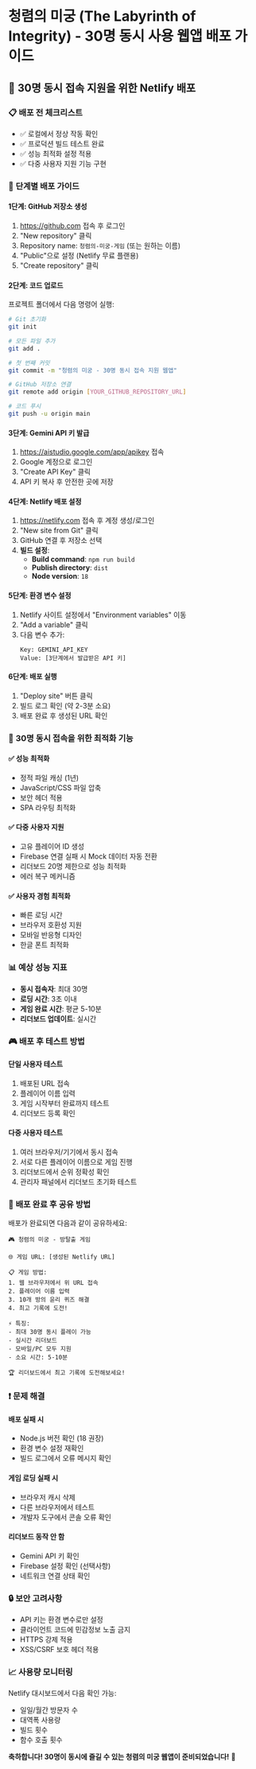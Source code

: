 # 청렴의 미궁 (The Labyrinth of Integrity) - 30명 동시 사용 웹앱 배포 가이드

## 🎯 **30명 동시 접속 지원을 위한 Netlify 배포**

### 📋 **배포 전 체크리스트**
- ✅ 로컬에서 정상 작동 확인
- ✅ 프로덕션 빌드 테스트 완료
- ✅ 성능 최적화 설정 적용
- ✅ 다중 사용자 지원 기능 구현

### 🚀 **단계별 배포 가이드**

#### 1단계: GitHub 저장소 생성
1. https://github.com 접속 후 로그인
2. "New repository" 클릭
3. Repository name: `청렴의-미궁-게임` (또는 원하는 이름)
4. "Public"으로 설정 (Netlify 무료 플랜용)
5. "Create repository" 클릭

#### 2단계: 코드 업로드
프로젝트 폴더에서 다음 명령어 실행:
```bash
# Git 초기화
git init

# 모든 파일 추가
git add .

# 첫 번째 커밋
git commit -m "청렴의 미궁 - 30명 동시 접속 지원 웹앱"

# GitHub 저장소 연결
git remote add origin [YOUR_GITHUB_REPOSITORY_URL]

# 코드 푸시
git push -u origin main
```

#### 3단계: Gemini API 키 발급
1. https://aistudio.google.com/app/apikey 접속
2. Google 계정으로 로그인
3. "Create API Key" 클릭
4. API 키 복사 후 안전한 곳에 저장

#### 4단계: Netlify 배포 설정
1. https://netlify.com 접속 후 계정 생성/로그인
2. "New site from Git" 클릭
3. GitHub 연결 후 저장소 선택
4. **빌드 설정**:
   - **Build command**: `npm run build`
   - **Publish directory**: `dist`
   - **Node version**: `18`

#### 5단계: 환경 변수 설정
1. Netlify 사이트 설정에서 "Environment variables" 이동
2. "Add a variable" 클릭
3. 다음 변수 추가:
   ```
   Key: GEMINI_API_KEY
   Value: [3단계에서 발급받은 API 키]
   ```

#### 6단계: 배포 실행
1. "Deploy site" 버튼 클릭
2. 빌드 로그 확인 (약 2-3분 소요)
3. 배포 완료 후 생성된 URL 확인

### 🔧 **30명 동시 접속을 위한 최적화 기능**

#### ✅ **성능 최적화**
- 정적 파일 캐싱 (1년)
- JavaScript/CSS 파일 압축
- 보안 헤더 적용
- SPA 라우팅 최적화

#### ✅ **다중 사용자 지원**
- 고유 플레이어 ID 생성
- Firebase 연결 실패 시 Mock 데이터 자동 전환
- 리더보드 20명 제한으로 성능 최적화
- 에러 복구 메커니즘

#### ✅ **사용자 경험 최적화**
- 빠른 로딩 시간
- 브라우저 호환성 지원
- 모바일 반응형 디자인
- 한글 폰트 최적화

### 📊 **예상 성능 지표**
- **동시 접속자**: 최대 30명
- **로딩 시간**: 3초 이내
- **게임 완료 시간**: 평균 5-10분
- **리더보드 업데이트**: 실시간

### 🎮 **배포 후 테스트 방법**

#### 단일 사용자 테스트
1. 배포된 URL 접속
2. 플레이어 이름 입력
3. 게임 시작부터 완료까지 테스트
4. 리더보드 등록 확인

#### 다중 사용자 테스트
1. 여러 브라우저/기기에서 동시 접속
2. 서로 다른 플레이어 이름으로 게임 진행
3. 리더보드에서 순위 정확성 확인
4. 관리자 패널에서 리더보드 초기화 테스트

### 🔗 **배포 완료 후 공유 방법**

배포가 완료되면 다음과 같이 공유하세요:

```
🎮 청렴의 미궁 - 방탈출 게임

🌐 게임 URL: [생성된 Netlify URL]

📋 게임 방법:
1. 웹 브라우저에서 위 URL 접속
2. 플레이어 이름 입력
3. 10개 방의 윤리 퀴즈 해결
4. 최고 기록에 도전!

⚡ 특징:
- 최대 30명 동시 플레이 가능
- 실시간 리더보드
- 모바일/PC 모두 지원
- 소요 시간: 5-10분

🏆 리더보드에서 최고 기록에 도전해보세요!
```

### ❗ **문제 해결**

#### 배포 실패 시
- Node.js 버전 확인 (18 권장)
- 환경 변수 설정 재확인
- 빌드 로그에서 오류 메시지 확인

#### 게임 로딩 실패 시
- 브라우저 캐시 삭제
- 다른 브라우저에서 테스트
- 개발자 도구에서 콘솔 오류 확인

#### 리더보드 동작 안 함
- Gemini API 키 확인
- Firebase 설정 확인 (선택사항)
- 네트워크 연결 상태 확인

### 🔒 **보안 고려사항**
- API 키는 환경 변수로만 설정
- 클라이언트 코드에 민감정보 노출 금지
- HTTPS 강제 적용
- XSS/CSRF 보호 헤더 적용

### 📈 **사용량 모니터링**
Netlify 대시보드에서 다음 확인 가능:
- 일일/월간 방문자 수
- 대역폭 사용량
- 빌드 횟수
- 함수 호출 횟수

**축하합니다! 30명이 동시에 즐길 수 있는 청렴의 미궁 웹앱이 준비되었습니다!** 🎉